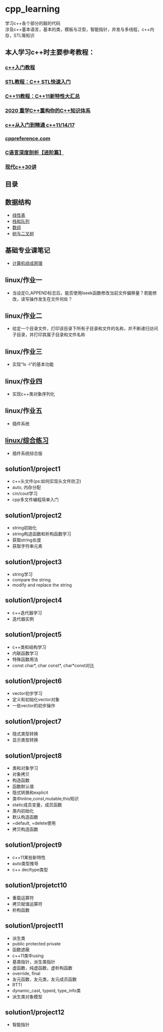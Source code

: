 # cpp_learning  
学习c++各个部分的敲的代码     
涉及c++基本语言，基本的类，模板与泛型，智能指针，并发与多线程，c++内存，STL等知识  
## 本人学习c++时主要参考教程：  
### [c++入门教程](http://c.biancheng.net/cplus/)
### [STL教程：C++ STL快速入门](http://c.biancheng.net/stl/)
### [C++11教程：C++11新特性大汇总](http://c.biancheng.net/cplus/11/)
### [2020 重学C++重构你的C++知识体系](https://coding.imooc.com/learn/list/414.html)
### [c++从入门到精通 c++11/14/17](https://study.163.com/course/courseMain.htm?courseId=1005735020&share=1&shareId=1030120374)
### [cppreference.com](https://zh.cppreference.com/w/%E9%A6%96%E9%A1%B5)
### [C语言深度剖析【进阶篇】](http://c.biancheng.net/cpp/u/cjinjie/list_48_4.html)
### [现代c++30讲](https://time.geekbang.org/column/intro/256)

## 目录

## 数据结构
* [线性表](数据结构与算法/线性表/readme.md)
* [栈和队列](数据结构与算法/栈和队列/readme.md)
* [数组](数据结构与算法/数组/readme.md)
* [树与二叉树](数据结构与算法/树与二叉树/readme.md)

## 基础专业课笔记
* [计算机组成原理](基础专业课笔记/计算机组成原理/中央处理器.md)

## linux/作业一
* 当设定O_APPEND标志后，能否使用lseek函数修改当前文件偏移量？若能修改，读写操作发生在文件何处？

## linux/作业二
* 给定一个目录文件，打印该目录下所有子目录和文件的名称，并不断递归访问子目录，并打印其属子目录和文件名称

## linux/作业三
* 实现“ls -l”的基本功能

## linux/作业四
* 实现c++类对象序列化

## linux/作业五
* 插件系统

## [linux/综合练习](linux/综合练习/readme.md)
* 插件系统综合版

##  solution1/project1  
* c++头文件(ps:如何实现头文件防卫) 
* auto, 内存分配
* cin/cout学习
* cpp多文件编程简单入门 

##  solution1/project2  
* string初始化
* string构造函数和析构函数学习
* 获取string长度
* 获取字符串元素

##  solution1/project3  
*  string学习 
*  compare the string 
*  modify and replace the string

##  solution1/project4  
* c++迭代器学习
* 迭代器实例

##  solution1/project5     
* c++类和结构学习 
* 内联函数学习
* 特殊函数用法
* const char*, char const*, char*const对比 

##  solution1/project6  
* vector初步学习
* 定义和初始化vector对象
* 一些vector的初步操作

##  solution1/project7
* 隐式类型转换
* 显示类型转换


## solution1/project8
* 类和对象学习
* 对象拷贝
* 构造函数
* 函数默认值
* 隐式转换和explicit
* 类中inline,const,mutable,this知识
* static成员变量，成员函数
* 类内初始化
* 默认构造函数
* =default, =delete使用
* 拷贝构造函数

## solution1/project9
* c++11某些新特性
* auto类型推导
* c++ decltype类型

## solution1/projetct10
* 重载运算符
* 拷贝赋值运算符
* 析构函数

## solution1/project11
* 派生类
* public protected private
* 函数遮蔽
* c++11类中using
* 基类指针，派生类指针
* 虚函数，纯虚函数，虚析构函数
* override, final
* 友元函数，友元类，友元成员函数
* RTTI
* dynamic_cast, typeid, type_info类
* 派生类对象模型

##  solution1/project12
* 智能指针


















